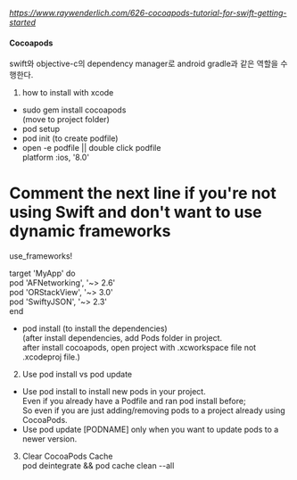 *https://www.raywenderlich.com/626-cocoapods-tutorial-for-swift-getting-started*
  
#### Cocoapods  
swift와 objective-c의 dependency manager로 android gradle과 같은 역할을 수행한다.  
1. how to install with xcode  
- sudo gem install cocoapods  
(move to project folder)  
- pod setup  
- pod init (to create podfile)  
- open -e podfile || double click podfile  
platform :ios, '8.0'  
# Comment the next line if you're not using Swift and don't want to use dynamic frameworks  
use_frameworks!  
  
target 'MyApp' do  
  pod 'AFNetworking', '~> 2.6'  
  pod 'ORStackView', '~> 3.0'  
  pod 'SwiftyJSON', '~> 2.3'  
end  
- pod install (to install the dependencies)  
(after install dependencies, add Pods folder in project.  
after install cocoapods, open project with .xcworkspace file not .xcodeproj file.)  
  
2. Use pod install vs pod update  
- Use pod install to install new pods in your project.  
Even if you already have a Podfile and ran pod install before;  
So even if you are just adding/removing pods to a project already using CocoaPods.  
- Use pod update [PODNAME] only when you want to update pods to a newer version.  
  
3. Clear CocoaPods Cache  
pod deintegrate && pod cache clean --all  
